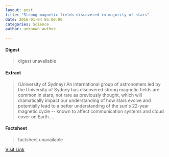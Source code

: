 ```yaml
---
layout: post
title: "Strong magnetic fields discovered in majority of stars"
date: 2016-01-04 05:00:00
categories: Science
author: unknown author

---
```



#### Digest
>digest unavailable

#### Extract
>(University of Sydney) An international group of astronomers led by the University of Sydney has discovered strong magnetic fields are common in stars, not rare as previously thought, which will dramatically impact our understanding of how stars evolve and potentially lead to a better understanding of the sun's 22-year magnetic cycle -- known to affect communication systems and cloud cover on Earth....

#### Factsheet
>factsheet unavailable

[Visit Link](http://www.eurekalert.org/pub_releases/2016-01/uos-smf010316.php)


